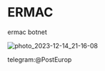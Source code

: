 # ERMAC
ermac botnet

![photo_2023-12-14_21-16-08](https://github.com/europ12/ERMAC/assets/153856472/5068d33d-574e-4022-acd9-78c90f11090e)


telegram:@PostEurop
